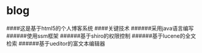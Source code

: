 # blog
####这是基于html5的个人博客系统
####关键技术
######采用java语言编写
######使用ssm框架
######基于shiro的权限控制
######基于lucene的全文检索
######基于ueditor的富文本编辑器
